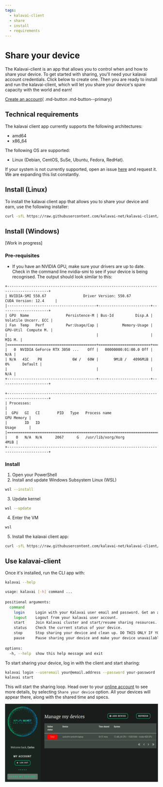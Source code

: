 ```yaml
---
tags:
  - kalavai-client
  - share
  - install
  - requirements
---
```


# Share your device

The Kalavai-client is an app that allows you to control when and how to share your device. To get started with sharing, you'll need your kalavai account credentials. Click below to create one. Then you are ready to install and run the kalavai-client, which will let you share your device's spare capacity with the world and earn!

[Create an account](https://platform.kalavai.net){ .md-button .md-button--primary}

## Technical requirements

The kalavai client app currently supports the following architectures:

- amd64
- x86_64

The following OS are supported:

- Linux (Debian, CentOS, SuSe, Ubuntu, Fedora, RedHat).

If your system is not currently supported, open an issue [here](https://github.com/kalavai-net/kalavai-client/issues) and request it. We are expanding this list constantly.


## Install (Linux)

To install the kalavai client app that allows you to share your device and earn, use the following installer:

```bash
curl -sfL https://raw.githubusercontent.com/kalavai-net/kalavai-client/main/scripts/install_client.sh | bash -
```

## Install (Windows)

[Work in progress]

### Pre-requisites

- If you have an NVIDIA GPU, make sure your drivers are up to date. Check in the command line nvidia-smi to see if your device is being recognised. The output should look similar to this:
```
+-----------------------------------------------------------------------------------------+
| NVIDIA-SMI 550.67                 Driver Version: 550.67         CUDA Version: 12.4     |
|-----------------------------------------+------------------------+----------------------+
| GPU  Name                 Persistence-M | Bus-Id          Disp.A | Volatile Uncorr. ECC |
| Fan  Temp   Perf          Pwr:Usage/Cap |           Memory-Usage | GPU-Util  Compute M. |
|                                         |                        |               MIG M. |
|=========================================+========================+======================|
|   0  NVIDIA GeForce RTX 3050 ...    Off |   00000000:01:00.0 Off |                  N/A |
| N/A   41C    P8              6W /   60W |       9MiB /   4096MiB |      0%      Default |
|                                         |                        |                  N/A |
+-----------------------------------------+------------------------+----------------------+
                                                                                         
+-----------------------------------------------------------------------------------------+
| Processes:                                                                              |
|  GPU   GI   CI        PID   Type   Process name                              GPU Memory |
|        ID   ID                                                               Usage      |
|=========================================================================================|
|    0   N/A  N/A      2067      G   /usr/lib/xorg/Xorg                              4MiB |
+-----------------------------------------------------------------------------------------+
```


### Install

1. Open your PowerShell
2. Install and update Windows Subsystem Linux (WSL)
```bash
wsl --install
```

3. Update kernel
```bash
wsl --update
```

4. Enter the VM
```bash
wsl
```

5. Install the kalavai client app:
```bash
curl -sfL https://raw.githubusercontent.com/kalavai-net/kalavai-client/main/scripts/install_client.sh | bash -
```



## Use kalavai-client

Once it's installed, run the CLI app with:

```bash
kalavai --help
```

```bash
usage: kalavai [-h] command ...

positional arguments:
  command
    login     Login with your Kalavai user email and password. Get an account from https://platform.kalavai.net
    logout    Logout from your kalavai user account.
    start     Join Kalavai cluster and start/resume sharing resources.
    status    Check the current status of your device.
    stop      Stop sharing your device and clean up. DO THIS ONLY IF YOU WANT TO REMOVE KALAVAI-CLIENT from your device.
    pause     Pause sharing your device and make your device unavailable for kalavai scheduling.

options:
  -h, --help  show this help message and exit
```

To start sharing your device, log in with the client and start sharing:

```bash
kalavai login --useremail your@email.address --password your-password
kalavai start
```


This will start the sharing loop. Head over to your [online account](http://platform.kalavai.net) to see more details, by selecting `Share your device` option. All your devices will appear there, along with the shared time and specs.

![Share status](assets/images/share_status.png)